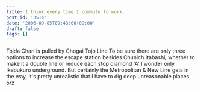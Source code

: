 ```yaml
---
title: I think every time I commute to work.
post_id: '3514'
date: '2006-09-05T09:43:00+09:00'
draft: false
tags: []
---
```


Tojda Chari is pulled by Chogai Tojo Line To be sure there are only three options to increase the escape station besides Chunich Itabashi, whether to make it a double line or reduce each stop diamond 'A' I wonder only Ikebukuro underground. But certainly the Metropolitan & New Line gets in the way, it's pretty unrealistic that I have to dig deep unreasonable places orz